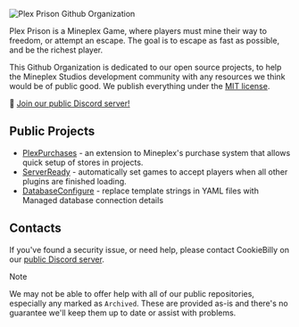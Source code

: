 ![Plex Prison Github Organization](https://i.imgur.com/LuEz7fc.png)

Plex Prison is a Mineplex Game, where players must mine their way to freedom, or attempt an escape. The goal is to
escape as fast as possible, and be the richest player.

This Github Organization is dedicated to our open source projects, to help the Mineplex Studios development community
with any resources we think would be of public good. We publish everything under
the [MIT license](https://opensource.org/license/mit).

🔗 [Join our public Discord server!](https://discord.gg/GYEu93cWyW)

## Public Projects

- [PlexPurchases](https://github.com/PlexPrison/PlexPurchases) - an extension to Mineplex's purchase system that allows
  quick setup of stores in projects.
- [ServerReady](https://github.com/PlexPrison/ServerReady) - automatically set games to accept players when all other plugins are finished loading.
- [DatabaseConfigure](https://github.com/PlexPrison/DatabaseConfigure) - replace template strings in YAML files with Managed database connection details

## Contacts

If you've found a security issue, or need help, please contact CookieBilly on
our [public Discord server](https://discord.gg/GYEu93cWyW).

> [!NOTE]  
> We may not be able to offer help with all of our public repositories, especially any marked as `Archived`. These
> are provided as-is and there's no guarantee we'll keep them up to date or assist with problems.
